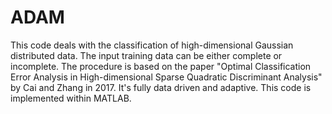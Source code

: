 # ADAM

This code deals with the classification of high-dimensional Gaussian distributed data. The input training data can be either complete or incomplete. The procedure is based on the paper "Optimal Classification Error Analysis in High-dimensional Sparse Quadratic Discriminant Analysis" by Cai and Zhang in 2017. It's fully data driven and adaptive. This code is implemented within MATLAB. 
